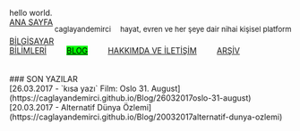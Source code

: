 <html>
<head>
        <title>Ana Sayfa</title>
        <link rel="stylesheet" type="text/css" href="../RMStyle.css">
        <link rel="icon" href="../coloricon.png">
        <link rel="stylesheet" href="sunburst.css">
	<script src="highlight.pack.js"></script><script>hljs.initHighlightingOnLoad();</script>
</head>
<div class="header">
	<p3>hello world.</p3><br>
		<div class="plane">
		<p style="float:right; font-size: 13px;">caglayandemirci <hr1></hr1>&emsp;hayat, evren ve her şeye dair nihai kişisel platform</p>
<div class="menu">
<a href="https://caglayandemirci.github.io" class="menuLink">ANA SAYFA</a> &emsp;&emsp;
<a href="https://caglayandemirci.github.io/CS/MainPage" class="menuLink">BİLGİSAYAR BİLİMLERİ</a> &emsp;&emsp;
<a href="https://caglayandemirci.github.io/Blog/MainPage" class="menuLink" style="color:black; background-color: lime;">BLOG</a> &emsp;&emsp;
<a href="https://caglayandemirci.github.io/about&contact" class="menuLink" >HAKKIMDA VE İLETİŞİM</a> &emsp;&emsp;
<a href="https://caglayandemirci.github.io/archive" class="menuLink" >ARŞİV</a> &emsp;&emsp;
</div>
		</div>
	</div>
</html>
<br><br>
### SON YAZILAR
<br>
[26.03.2017 - `kısa yazı` Film: Oslo 31. August](https://caglayandemirci.github.io/Blog/26032017oslo-31-august)<br>
[20.03.2017 - Alternatif Dünya Özlemi](https://caglayandemirci.github.io/Blog/20032017alternatif-dunya-ozlemi)
